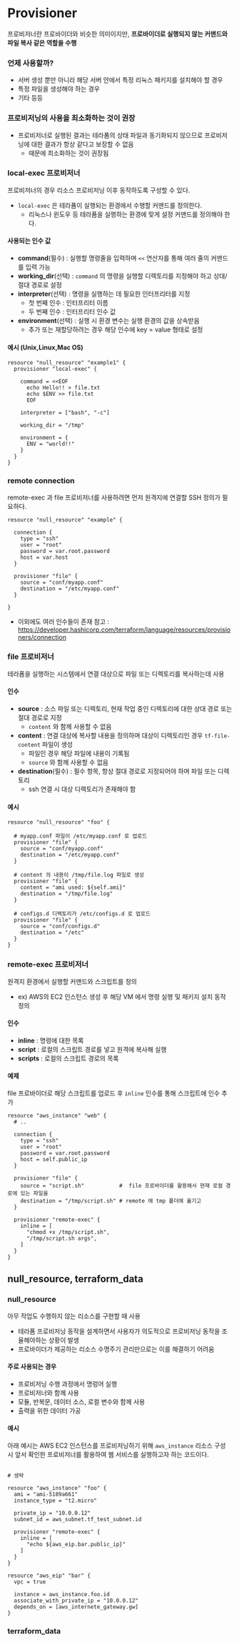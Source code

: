 # Provisioner
프로비저너란 프로바이더와 비슷한 의미이지만, **프로바이더로 실행되지 않는 커맨드와 파일 복사 같은 역할을 수행**

### 언제 사용할까?
- 서버 생성 뿐만 아니라 해당 서버 안에서 특정 리눅스 패키지를 설치해야 할 경우
- 특정 파일을 생성해야 하는 경우
- 기타 등등

### 프로비저닝의 사용을 최소화하는 것이 권장
- 프로비저너로 실행된 결과는 테라폼의 상태 파일과 동기화되지 않으므로 프로비저닝에 대한 결과가 항상 같다고 보장할 수 없음
  - 때문에 최소화하는 것이 권장됨

### local-exec 프로비저너
프로비저너의 경우 리소스 프로비저닝 이후 동작하도록 구성할 수 있다.
- `local-exec` 은 테라폼이 실행되는 환경에서 수행할 커맨드를 정의한다.
  - 리눅스나 윈도우 등 테라폼을 실행하는 환경에 맞게 설정 커맨드를 정의해야 한다.

#### 사용되는 인수 값
- **command**(필수) : 실행할 명령줄을 입력하며 `<<` 연산자를 통해 여러 줄의 커맨드를 입력 가능
- **working_dir**(선택) : `command` 의 명령을 실행할 디렉토리를 지정해야 하고 상대/절대 경로로 설정
- **interpreter**(선택) : 명령을 실행하는 데 필요한 인터프리터를 지정
  - 첫 번째 인수 : 인터프리터 이름
  - 두 번째 인수 : 인터프리터 인수 값
- **environment**(선택) : 실행 시 환경 변수는 실행 환경의 값을 상속받음
  - 추가 또는 재할당하려는 경우 해당 인수에 key = value 형태로 설정

#### 예시 (Unix,Linux,Mac OS)
```HCL
resource "null_resource" "example1" {
  provisioner "local-exec" {
    
    command = <<EOF
      echo Hello!! > file.txt
      echo $ENV >> file.txt
      EOF
    
    interpreter = ["bash", "-c"]
    
    working_dir = "/tmp"
    
    environment = {
      ENV = "world!!"
    }
  }
}
```


### remote connection
remote-exec 과 file 프로비저너를 사용하려면 먼저 원격지에 연결할 SSH 정의가 필요하다.
````HCL
resource "null_resource" "example" {
  
  connection {
    type = "ssh"
    user = "root"
    password = var.root.password
    host = var.host
  }
  
  provisioner "file" {
    source = "conf/myapp.conf"
    destination = "/etc/myapp.conf"
  }
  
}
````
- 이외에도 여러 인수들이 존재 참고 : https://developer.hashicorp.com/terraform/language/resources/provisioners/connection

### file 프로비저너
테라폼을 실행하는 시스템에서 연결 대상으로 파일 또는 디렉토리를 복사하는데 사용

#### 인수
- **source** : 소스 파일 또는 디렉토리, 현재 작업 중인 디렉토리에 대한 상대 경로 또는 절대 경로로 지정
  - `content` 와 함께 사용할 수 없음
- **content** : 연결 대상에 복사할 내용을 정의하며 대상이 디렉토리인 경우 `tf-file-content` 파일이 생성
  - 파일인 경우 해당 파일에 내용이 기록됨
  - `source` 와 함께 사용할 수 없음
- **destination**(필수) : 필수 항목, 항상 절대 경로로 지정되어야 하며 파일 또는 디렉토리
  - ssh 연결 시 대상 디렉토리가 존재해야 함

#### 예시
```HCL
resource "null_resource" "foo" {
  
  # myapp.conf 파일이 /etc/myapp.conf 로 업로드
  provisioner "file" {
    source = "conf/myapp.conf"
    destination = "/etc/myapp.conf"
  }
  
  # content 의 내용이 /tmp/file.log 파일로 생성
  provisioner "file" {
    content = "ami used: ${self.ami}"
    destination = "/tmp/file.log"
  }
  
  # configs.d 디렉토리가 /etc/configs.d 로 업로드
  provisioner "file" {
    source = "conf/configs.d"
    destination = "/etc"
  }
}
```

### remote-exec 프로비저너
원격지 환경에서 실행할 커맨드와 스크립트를 정의
- ex) AWS의 EC2 인스턴스 생성 후 해당 VM 에서 명령 실행 및 패키지 설치 동작 정의

#### 인수
- **inline** : 명령에 대한 목록
- **script** : 로컬의 스크립트 경로를 넣고 원격에 복사해 실행
- **scripts** : 로컬의 스크립트 경로의 목록

#### 예제
file 프로바이더로 해당 스크립트를 업로드 후 `inline` 인수를 통해 스크립트에 인수 추가
```HCL
resource "aws_instance" "web" {
  # ..
  
  connection {
    type = "ssh"
    user = "root"
    password = var.root.password
    host = self.public_ip
  }
  
  provisioner "file" {
    source = "script.sh"           #  file 프로바이더를 활용해서 현재 로컬 경로에 있는 파일을 
    destination = "/tmp/script.sh" # remote 에 tmp 폴더에 옮기고
  }
  
  provisioner "remote-exec" {
    inline = [
      "chmod +x /tmp/script.sh",
      "/tmp/script.sh args",
    ]
  }
}
```



## null_resource, terraform_data

### null_resource
아무 작업도 수행하지 않는 리소스를 구현할 때 사용
- 테라폼 프로비저닝 동작을 설계하면서 사용자가 의도적으로 프로비저닝 동작을 조율해야하는 상황이 발생
- 프로바이더가 제공하는 리소스 수명주기 관리만으로는 이를 해결하기 어려움

#### 주로 사용되는 경우
- 프로비저닝 수행 과정에서 명렁어 실행
- 프로비저너와 함께 사용
- 모듈, 반복문, 데이터 소스, 로컬 변수와 함께 사용
- 출력을 위한 데이터 가공

#### 예시
아래 예시는 AWS EC2 인스턴스를 프로비저닝하기 위해 `aws_instance` 리소스 구성 시 앞서 확인한 프로비저너를 활용하여 웹 서비스를 실행하고자 하는 코드이다.
```HCL

# 생략

resource "aws_instance" "foo" {
  ami = "ami-5189a661"
  instance_type = "t2.micro"
  
  private_ip = "10.0.0.12"
  subnet_id = aws_subnet.tf_test_subnet.id
  
  provisioner "remote-exec" {
    inline = [
      "echo ${aws_eip.bar.public_ip}"
    ]
  }
}

resource "aws_eip" "bar" {
  vpc = true
  
  instance = aws_instance.foo.id
  associate_with_private_ip = "10.0.0.12"
  depends_on = [aws_internete_gateway.gw]
}

```




### terraform_data